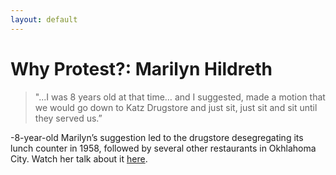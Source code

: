 ```yaml
---
layout: default
---
```


Why Protest?: Marilyn Hildreth
=================

>"...I was 8 years old at that time… and I suggested, made a motion that we would go down to Katz Drugstore and just sit, just sit and sit until they served us.”

-8-year-old Marilyn’s suggestion led to the drugstore desegregating its lunch counter in 1958, followed by several other restaurants in Okhlahoma City. Watch her talk about it [here](https://www.loc.gov/item/afc2010039_crhp0012/). 
